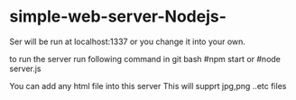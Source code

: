 # simple-web-server-Nodejs-

Ser will be run at localhost:1337
or you change it into your own.

to run the server run following command in git bash
  #npm start  or
  #node server.js

You can add any html file into this server
This will supprt jpg,png ..etc files
